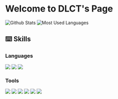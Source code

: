 # Welcome to DLCT's Page


![Github Stats](https://github-readme-stats.vercel.app/api?username=dlct-wzx&show_icons=true&theme=dark&count_private=true)
![Most Used Languages](https://github-readme-stats.vercel.app/api/top-langs/?username=dlct-wzx&theme=dark&layout=compact)

## ⌨️ Skills 
### Languages
 <img src="https://img.shields.io/badge/verilog-FF0000?stype=flat-square&logo=cplusplus&logoColor=00599C"/> <img src="https://img.shields.io/badge/Python-FECC00?stype=flat-square&logo=Python&logoColor=3776AB"/> <img src="https://img.shields.io/badge/C++-FF0000?stype=flat-square&logo=cplusplus&logoColor=00599C"/> 
  
### Tools
<img src="https://img.shields.io/badge/TensorFlow-40AEF0?stype=flat-square&logo=TensorFlow&logoColor=FF6F00"/> <img src="https://img.shields.io/badge/ROS-FECC00?stype=flat-square&logo=ROS&logoColor=22314E"/> <img src="https://img.shields.io/badge/CMake-AECC00?stype=flat-square&logo=cmake&logoColor=064F8C"/> <img src="https://img.shields.io/badge/Linux-4298B8?stype=flat-square&logo=Linux&logoColor=FCC624"/> <img src="https://img.shields.io/badge/Anaconda-DDE072?stype=flat-square&logo=Anaconda&logoColor=44A833"/> <img src="https://img.shields.io/badge/Docker-FF4F8B?stype=flat-square&logo=Docker&logoColor=2496ED"/>

<!--
**dlct-wzx/dlct-wzx** is a ✨ _special_ ✨ repository because its `README.md` (this file) appears on your GitHub profile.

Here are some ideas to get you started:

- 🔭 I’m currently working on ...
- 🌱 I’m currently learning ...
- 👯 I’m looking to collaborate on ...
- 🤔 I’m looking for help with ...
- 💬 Ask me about ...
- 📫 How to reach me: ...
- 😄 Pronouns: ...
- ⚡ Fun fact: ...
-->
